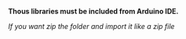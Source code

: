 **Thous libraries must be included from Arduino IDE.**

_If you want zip the folder and import it like a zip file_